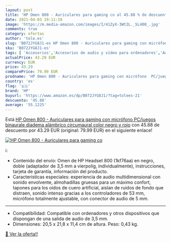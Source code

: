 ```yaml
---
layout: post
title: 'HP Omen 800 - Auriculares para gaming co al 45.88 % de descuento'
date: 2021-04-03 19:11:19
image: 'https://m.media-amazon.com/images/I/41ZyX-3Wt2L._SL400_.jpg'
comments: true
category: ofertas
author: 'tole.es'
slug: 'B072JYG8J1-es HP Omen 800 - Auriculares para gaming con micrófono...'
sku: 'B072JYG8J1-es'
tags: [ 'Accesorios','Accesorios de audio y vídeo para ordenadores','Auriculares con micrófonos','Informática','auriculares','hp', ]
actualPrice: 43.29 EUR
currency: EUR
price: 43.29
comparePrice: 79.99 EUR
prodname: 'HP Omen 800 - Auriculares para gaming con micrófono  PC/juegos  binaurale  diadema  alámbrico  circumaural   color negro y rojo'
country: 'es'
flag: '🇪🇸'
brand: 'HP'
buyurl: 'https://www.amazon.es/dp/B072JYG8J1/?tag=tolees-21'
descuento: '45.88'
average: '55.1225'
---
```


Está [HP Omen 800 - Auriculares para gaming con micrófono  PC/juegos  binaurale  diadema  alámbrico  circumaural   color negro y rojo](https://www.amazon.es/dp/B072JYG8J1/?tag=tolees-21) con 45.88 de descuento por 43.29 EUR (original: 79.99 EUR) en el siguiente enlace!

[![HP Omen 800 - Auriculares para gaming co](https://m.media-amazon.com/images/I/41ZyX-3Wt2L._SL400_.jpg)](https://www.amazon.es/dp/B072JYG8J1/?tag=tolees-21)

ℹ️:

- Contenido del envío: Omen de HP Headset 800 (1kf76aa) en negro, doble (adaptador de 3,5 mm a vierpolig, individualmente), instrucciones, tarjeta de garantía, información del producto.
- Características especiales: experiencia de audio multidimensional con sonido envolvente, almohadillas gruesas para un máximo confort, tapones para los oídos de cuero artificial, aislan de ruidos de fondo que distraen, sonido intenso gracias a los controladores de 53 mm, micrófono totalmente ajustable, con conector de audio de 5 mm.
- - -
- Compatibilidad: Compatible con ordenadores y otros dispositivos que dispongan de una salida de audio de 3,5 mm.
- Dimensiones: 20,5 x 21,8 x 11,4 cm de altura. Peso: 0,43 kg.

[🛒 Ver la oferta!!](https://www.amazon.es/dp/B072JYG8J1/?tag=tolees-21)
